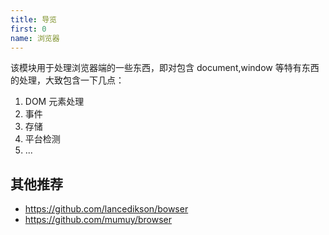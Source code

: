 ```yaml
---
title: 导览
first: 0
name: 浏览器
---
```


该模块用于处理浏览器端的一些东西，即对包含 document,window 等特有东西的处理，大致包含一下几点：

1. DOM 元素处理
2. 事件
3. 存储
4. 平台检测
5. ...

## 其他推荐

-   https://github.com/lancedikson/bowser
-   https://github.com/mumuy/browser
